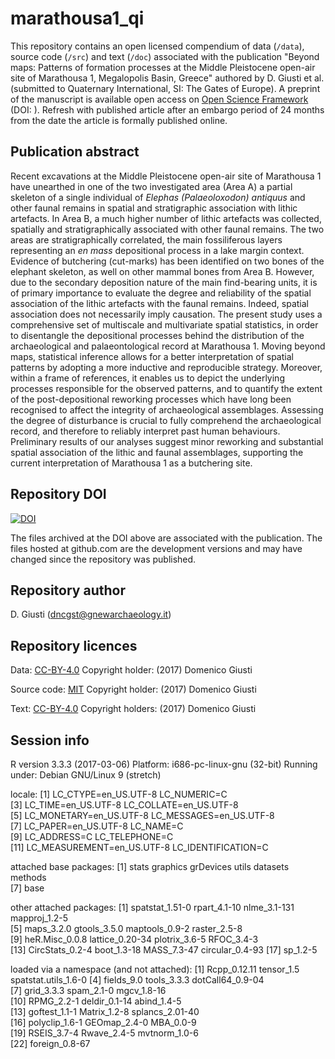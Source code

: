marathousa1_qi
==============

This repository contains an open licensed compendium of data (`/data`), source code (`/src`) and text (`/doc`) associated with the publication "Beyond maps: Patterns of formation processes at the Middle Pleistocene open-air site of Marathousa 1, Megalopolis Basin, Greece" authored by D. Giusti et al. (submitted to Quaternary International, SI: The Gates of Europe). A preprint of the manuscript is available open access on [Open Science Framework]() (DOI: []()). Refresh with published article after an embargo period of 24 months from the date the article is formally published online.

## Publication abstract

 Recent excavations at the Middle Pleistocene open-air site of Marathousa 1 have unearthed in one of the two investigated area (Area A) a partial skeleton of a single individual of _Elephas (Palaeoloxodon) antiquus_ and other faunal remains in spatial and stratigraphic association with lithic artefacts. In Area B, a much higher number of lithic artefacts was collected, spatially and stratigraphically associated with other faunal remains. The two areas are stratigraphically correlated, the main fossiliferous layers representing an _en mass_ depositional process in a lake margin context. Evidence of butchering (cut-marks) has been identified on two bones of the elephant skeleton, as well on other mammal bones from Area B. However, due to the secondary deposition nature of the main find-bearing units, it is of primary importance to evaluate the degree and reliability of the spatial association of the lithic artefacts with the faunal remains. Indeed, spatial association does not necessarily imply causation. The present study uses a comprehensive set of multiscale and multivariate spatial statistics, in order to disentangle the depositional processes behind the distribution of the archaeological and palaeontological record at Marathousa 1. Moving beyond maps, statistical inference allows for a better interpretation of spatial patterns by adopting a more inductive and reproducible strategy. Moreover, within a frame of references, it enables us to depict the underlying processes responsible for the observed patterns, and to quantify the extent of the post-depositional reworking processes which have long been recognised to affect the integrity of archaeological assemblages. Assessing the degree of disturbance is crucial to fully comprehend the archaeological record, and therefore to reliably interpret past human behaviours. Preliminary results of our analyses suggest minor reworking and substantial spatial association of the lithic and faunal assemblages, supporting the current interpretation of Marathousa 1 as a butchering site.

## Repository DOI

[![DOI](https://zenodo.org/badge/96095974.svg)](https://zenodo.org/badge/latestdoi/96095974)

The files archived at the DOI above are associated with the publication. The files hosted at github.com are the development versions and may have changed since the repository was published.

## Repository author

D. Giusti (<dncgst@gnewarchaeology.it>)

## Repository licences

Data: [CC-BY-4.0](https://creativecommons.org/licenses/by/4.0/) Copyright holder: (2017) Domenico Giusti

Source code: [MIT](https://opensource.org/licenses/MIT) Copyright holder: (2017) Domenico Giusti

Text: [CC-BY-4.0](https://creativecommons.org/licenses/by/4.0/) Copyright holders: (2017) Domenico Giusti

## Session info

R version 3.3.3 (2017-03-06)
Platform: i686-pc-linux-gnu (32-bit)
Running under: Debian GNU/Linux 9 (stretch)

locale:
 [1] LC_CTYPE=en_US.UTF-8       LC_NUMERIC=C              
 [3] LC_TIME=en_US.UTF-8        LC_COLLATE=en_US.UTF-8    
 [5] LC_MONETARY=en_US.UTF-8    LC_MESSAGES=en_US.UTF-8   
 [7] LC_PAPER=en_US.UTF-8       LC_NAME=C                 
 [9] LC_ADDRESS=C               LC_TELEPHONE=C            
[11] LC_MEASUREMENT=en_US.UTF-8 LC_IDENTIFICATION=C       

attached base packages:
[1] stats     graphics  grDevices utils     datasets  methods  
[7] base     

other attached packages:
 [1] spatstat_1.51-0 rpart_4.1-10    nlme_3.1-131    mapproj_1.2-5  
 [5] maps_3.2.0      gtools_3.5.0    maptools_0.9-2  raster_2.5-8   
 [9] heR.Misc_0.0.8  lattice_0.20-34 plotrix_3.6-5   RFOC_3.4-3     
[13] CircStats_0.2-4 boot_1.3-18     MASS_7.3-47     circular_0.4-93
[17] sp_1.2-5       

loaded via a namespace (and not attached):
 [1] Rcpp_0.12.11         tensor_1.5           spatstat.utils_1.6-0
 [4] fields_9.0           tools_3.3.3          dotCall64_0.9-04    
 [7] grid_3.3.3           spam_2.1-0           mgcv_1.8-16         
[10] RPMG_2.2-1           deldir_0.1-14        abind_1.4-5         
[13] goftest_1.1-1        Matrix_1.2-8         splancs_2.01-40     
[16] polyclip_1.6-1       GEOmap_2.4-0         MBA_0.0-9           
[19] RSEIS_3.7-4          Rwave_2.4-5          mvtnorm_1.0-6       
[22] foreign_0.8-67